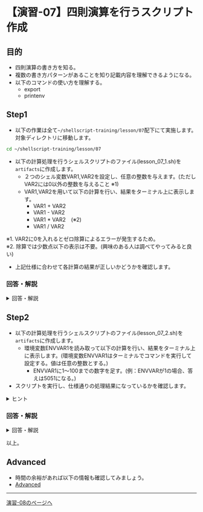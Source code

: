 # 【演習-07】四則演算を行うスクリプト作成

## 目的

- 四則演算の書き方を知る。
- 複数の書き方パターンがあることを知り記載内容を理解できるようになる。
- 以下のコマンドの使い方を理解する。
    - export
    - printenv

## Step1

- 以下の作業は全て`~/shellscript-training/lesson/07`配下にて実施します。対象ディレクトリに移動します。

```bash
cd ~/shellscript-training/lesson/07
```

- 以下の計算処理を行うシェルスクリプトのファイル(lesson_07_1.sh)を`artifacts`に作成します。
  - ２つのシェル変数VAR1,VAR2を設定し、任意の整数を与えます。(ただしVAR2には0以外の整数を与えること ※1)
  - VAR1,VAR2を用いて以下の計算を行い、結果をターミナル上に表示します。
    - VAR1 + VAR2
    - VAR1 - VAR2
    - VAR1 * VAR2　(※2)
    - VAR1 / VAR2

※1. VAR2に0を入れるとゼロ除算によるエラーが発生するため。  
※2. 除算では少数点以下の表示は不要。(興味のある人は調べてやってみると良い)

- 上記仕様に合わせて各計算の結果が正しいかどうかを確認します。

### 回答・解説

<details>
<summary>回答・解説</summary>
<div>

- 以下の内容でlesson_07_1.shを作成します。

```bash
#!/bin/bash
VAR1=5 #任意の整数
VAR2=3 #任意の整数

echo $VAR1 + $VAR2 = $(($VAR1 + $VAR2))
echo $VAR1 - $VAR2 = $(($VAR1 - $VAR2))
echo $VAR1 \* $VAR2 = $(($VAR1 * $VAR2))
echo $VAR1 / $VAR2 = $(($VAR1 / $VAR2))
# 小数点の計算を行いたい場合(例:awkを使用)
## echo $VAR1 / $VAR2 = `echo "$VAR1 $VAR2" | awk '{print $1 / $2}'`
# 小数点の計算を行いたい場合(例:bcを使用)
## echo $VAR1 / $VAR2 = `echo "scale=5; $VAR1 / $VAR2" | bc`
```

- `$(())`の形式で2つの変数の値の四則演算を行った結果を出力しています。

</div>
</details>

## Step2

- 以下の計算処理を行うシェルスクリプトのファイル(lesson_07_2.sh)を`artifacts`に作成します。  
  - 環境変数ENVVAR1を読み取って以下の計算を行い、結果をターミナル上に表示します。(環境変数ENVVAR1はターミナルでコマンドを実行して設定する。値は任意の整数とする。)
    - ENVVAR1に1～100までの数字を足す。(例：ENVVARが1の場合、答えは5051になる。)
- スクリプトを実行し、仕様通りの処理結果になっているかを確認します。

<details>
<summary>ヒント</summary>

- 1～100までの数字の足し合わせには、ループ処理を応用します。

</div>
</details>

### 回答・解説

<details>
<summary>回答・解説</summary>
<div>

- 以下の内容でlesson_07_2.shを作成します。

```bash
#!/bin/bash
res=$ENVVAR1

for ((i=1; i<101; i++))
do
  res=$((res + i))
done

echo result = $res
```

- 実行は以下のように環境変数を設定して行います。
- exportコマンドを実行して環境変数をターミナルから設定します。  

```
export ENVVAR1=1
```

- printenvコマンドを実行して環境変数が設定されたことを確認します。  

```
printenv
```  

- 上記コマンドを実行すると、設定されている環境変数が全て出力されます。  
    - 環境変数の中に以下の表示があることを確認します。

```
ENVVAR1=1
```

- 備考…後の演習に出てくるパイプラインを使用し、`grep`コマンドを使うことでENVVAR1だけを特定して表示することが出来る。  
    - その場合、下記のようなコマンドとなります。

```
printenv | grep ENVVAR1
```  

- スクリプトを実行します。

```bash
bash lesson_07_2.sh
```

- 結果は以下の内容が出力されます。(ENVVAR1が1の場合)

```
result = 5051
```

</div>
</details>

以上。

## Advanced

- 時間の余裕があれば以下の情報も確認してみましょう。
- [Advanced](./advanced.md)

---

[演習-08のページへ](../08/basic.md)
